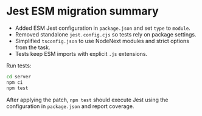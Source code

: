# Jest ESM migration summary

- Added ESM Jest configuration in `package.json` and set `type` to `module`.
- Removed standalone `jest.config.cjs` so tests rely on package settings.
- Simplified `tsconfig.json` to use NodeNext modules and strict options from the task.
- Tests keep ESM imports with explicit `.js` extensions.

Run tests:
```bash
cd server
npm ci
npm test
```

After applying the patch, `npm test` should execute Jest using the configuration in `package.json` and report coverage.
